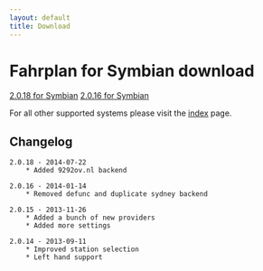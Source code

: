 ```yaml
---
layout: default
title: Download
---
```


Fahrplan for Symbian download
=============================

[2.0.18 for Symbian][3]
[2.0.16 for Symbian][2]

For all other supported systems please visit the [index][1] page.


Changelog
---------

    2.0.18 - 2014-07-22
        * Added 9292ov.nl backend

    2.0.16 - 2014-01-14
        * Removed defunc and duplicate sydney backend
        
    2.0.15 - 2013-11-26
        * Added a bunch of new providers
        * Added more settings
        
    2.0.14 - 2013-09-11
        * Improved station selection
        * Left hand support


[1]: index
[2]: releases/fahrplan2_2.0.16.sis
[3]: releases/fahrplan2_2.0.18.sis
